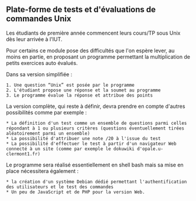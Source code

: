 ## Plate-forme de tests et d'évaluations de commandes Unix

Les étudiants de première année commencent leurs cours/TP sous Unix dès leur arrivée à l'IUT.

Pour certains ce module pose des difficultés que l'on espère lever, au moins en partie, en proposant un programme permettant la multiplication de petits exercices auto évalués.

Dans sa version simplifiée :

	1. Une question “Unix” est posée par le programme
	2. L'étudiant propose une réponse et la soumet au programme
	3. Le programme évalue la réponse et attribue des points

La version complète, qui reste à définir, devra prendre en compte d'autres possibilités comme par exemple :

	* La définition d'un test comme un ensemble de questions parmi celles répondant à 1 ou plusieurs critères (questions éventuellement tirées aléatoirement parmi un ensemble)
	* La possibilité d'attribuer une note /20 à l'issue du test
	* La possibilité d'effectuer le test à partir d'un navigateur Web connecté à un site (comme par exemple le dokuwiki d'opale.u-clermont1.fr)

Le programme sera réalisé essentiellement en shell bash mais sa mise en place nécessitera également :

	* la création d'un système Debian dédié permettant l'authentification des utilisateurs et le test des commandes
	* Un peu de JavaScript et de PHP pour la version Web.



